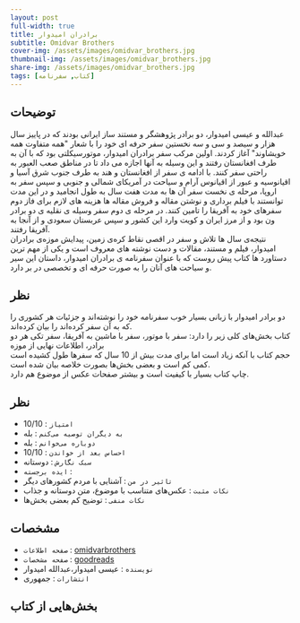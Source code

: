 ```yaml
---
layout: post
full-width: true
title: برادران امیدوار
subtitle: Omidvar Brothers
cover-img: /assets/images/omidvar_brothers.jpg
thumbnail-img: /assets/images/omidvar_brothers.jpg
share-img: /assets/images/omidvar_brothers.jpg
tags: [کتاب, سفرنامه]
---
```


## توضیحات
عبدالله و عیسی امیدوار، دو برادر پژوهشگر و مستند ساز ایرانی بودند که در پاییز سال هزار و سیصد و سی و سه نخستین سفر حرفه ای خود را با شعار "همه متفاوت همه خویشاوند" آغاز کردند. اولین مرکب سفر برادران امیدوار، موتورسیکلتی بود که با آن به طرف افغانستان رفتند و این وسیله به آنها اجازه می داد تا در مناطق صعب العبور به راحتی سفر کنند. با ادامه ی سفر از افغانستان و هند به طرف جنوب شرق آسیا و اقیانوسیه و عبور از اقیانوس آرام و سیاحت در آمریکای شمالی و جنوبی و سپس سفر به اروپا، مرحله ی نخست سفر آن ها به مدت هفت سال به طول انجامید و در این مدت توانستند با فیلم برداری و نوشتن مقاله و فروش مقاله ها هزینه های لازم برای فاز دوم سفرهای خود به آفریقا را تامین کنند. در مرحله ی دوم سفر وسیله ی نقلیه ی دو برادر ون بود و از مرز ایران و کویت وارد این کشور و سپس عربستان سعودی و از آنجا به آفریقا رفتند.  
نتیجه‌ی سال ها تلاش و سفر در اقصی نقاط کره‌ی زمین، پیدایش موزه‌ی برادران امیدوار، فیلم و مستند، مقالات و دست نوشته های معروف است و یکی از مهم ترین دستاورد ها کتاب پیش روست که با عنوان سفرنامه ی برادران امیدوار، داستان این سیر و سیاحت های آنان را به صورت حرفه ای و تخصصی در بر دارد.  

## نظر
دو برادر امیدوار با زبانی بسیار خوب سفرنامه خود را نوشته‌اند و جزئیات هر کشوری را که به آن سفر کرده‌اند را بیان کرده‌اند.  
کتاب بخش‌های کلی زیر را دارد: سفر با موتور، سفر با ماشین به آفریقا، سفر تکی هر دو برادر، اطلاعات نهایی از موزه  
حجم کتاب با آنکه زیاد است اما برای مدت بیش از 10 سال که سفرها طول کشیده است کمی کم است و بعضی بخش‌ها بصورت خلاصه بیان شده است.  
چاپ کتاب بسیار با کیفیت است و بیشتر صفحات عکس از موضوع هم دارد.  

## نظر
 - `امتیاز` : 10/10
 - `به دیگران توصیه می‌کنم` : بله
 - `دوباره می‌خوانم` : بله
 - `احساس بعد از خواندن` : 10/10  
 - `سبک نگارش` : دوستانه
 - `ایده برجسته` : 
 - `تاثیر در من` : آشنایی با مردم کشورهای دیگر
 - `نکات مثبت` : عکس‌های متناسب با موضوع، متن دوستانه و جذاب
 - `نکات منفی` : توضیح کم بعضی بخش‌ها

## مشخصات
 - `صفحه اطلاعات` : [omidvarbrothers](http://www.omidvarbrothers.ir/Page/1081/%D8%B3%D9%81%D8%A7%D8%B1%D8%B4-%DA%A9%D8%AA%D8%A7%D8%A8)
 - `صفحه مشخصات` : [goodreads](https://www.goodreads.com/book/show/7668101?from_search=true&from_srp=true&qid=YdLMEUykPb&rank=1)
 - `نویسنده` : عیسی امیدوار،عبدالله امیدوار
 - `انتشارات` : جمهوری

## بخش‌هایی از کتاب

